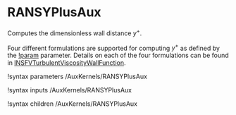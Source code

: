 # RANSYPlusAux

Computes the dimensionless wall distance $y^+$. 

Four different formulations are supported for computing $y^+$ as defined by the [!param](/AuxKernels/RANSYPlusAux/wall_treatment) parameter.
Details on each of the four formulations can be found in 
[INSFVTurbulentViscosityWallFunction](source/fvbcs/INSFVTurbulentViscosityWallFunction.md).

!syntax parameters /AuxKernels/RANSYPlusAux

!syntax inputs /AuxKernels/RANSYPlusAux

!syntax children /AuxKernels/RANSYPlusAux
